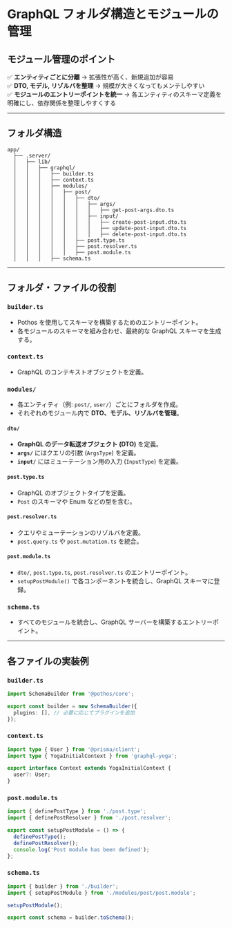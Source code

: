 # GraphQL フォルダ構造とモジュールの管理

## モジュール管理のポイント

✅ **エンティティごとに分離** → 拡張性が高く、新規追加が容易  
✅ **DTO, モデル, リゾルバを整理** → 規模が大きくなってもメンテしやすい  
✅ **モジュールのエントリーポイントを統一** → 各エンティティのスキーマ定義を明確にし、依存関係を整理しやすくする

---

## フォルダ構造

```text
app/
  ├── .server/
  │   ├── lib/
  │   │   ├── graphql/
  │   │   │   ├── builder.ts
  │   │   │   ├── context.ts
  │   │   │   ├── modules/
  │   │   │   │   ├── post/
  │   │   │   │   │   ├── dto/
  │   │   │   │   │   │   ├── args/
  │   │   │   │   │   │   │   ├── get-post-args.dto.ts
  │   │   │   │   │   │   ├── input/
  │   │   │   │   │   │   │   ├── create-post-input.dto.ts
  │   │   │   │   │   │   │   ├── update-post-input.dto.ts
  │   │   │   │   │   │   │   ├── delete-post-input.dto.ts
  │   │   │   │   │   ├── post.type.ts
  │   │   │   │   │   ├── post.resolver.ts
  │   │   │   │   │   ├── post.module.ts
  │   │   │   ├── schema.ts
```

---

## フォルダ・ファイルの役割

### `builder.ts`

- Pothos を使用してスキーマを構築するためのエントリーポイント。
- 各モジュールのスキーマを組み合わせ、最終的な GraphQL スキーマを生成する。  

### `context.ts`

- GraphQL のコンテキストオブジェクトを定義。  

### `modules/`

- 各エンティティ（例: `post/`, `user/`）ごとにフォルダを作成。
- それぞれのモジュール内で **DTO、モデル、リゾルバを管理**。  

#### `dto/`

- **GraphQL のデータ転送オブジェクト (DTO)** を定義。
- **`args/`** にはクエリの引数 (`ArgsType`) を定義。
- **`input/`** にはミューテーション用の入力 (`InputType`) を定義。  

#### `post.type.ts`

- GraphQL のオブジェクトタイプを定義。
- `Post` のスキーマや Enum などの型を含む。  

#### `post.resolver.ts`

- クエリやミューテーションのリゾルバを定義。
- `post.query.ts` や `post.mutation.ts` を統合。  

#### `post.module.ts`

- `dto/`, `post.type.ts`, `post.resolver.ts` のエントリーポイント。
- `setupPostModule()` で各コンポーネントを統合し、GraphQL スキーマに登録。  

### `schema.ts`

- すべてのモジュールを統合し、GraphQL サーバーを構築するエントリーポイント。

---

## 各ファイルの実装例

### `builder.ts`

```ts
import SchemaBuilder from '@pothos/core';

export const builder = new SchemaBuilder({
  plugins: [], // 必要に応じてプラグインを追加
});
```

### `context.ts`

```ts
import type { User } from '@prisma/client';
import type { YogaInitialContext } from 'graphql-yoga';

export interface Context extends YogaInitialContext {
  user?: User;
}
```

### `post.module.ts`

```ts
import { definePostType } from './post.type';
import { definePostResolver } from './post.resolver';

export const setupPostModule = () => {
  definePostType();
  definePostResolver();
  console.log('Post module has been defined');
};
```

### `schema.ts`

```ts
import { builder } from './builder';
import { setupPostModule } from './modules/post/post.module';

setupPostModule();

export const schema = builder.toSchema();
```
